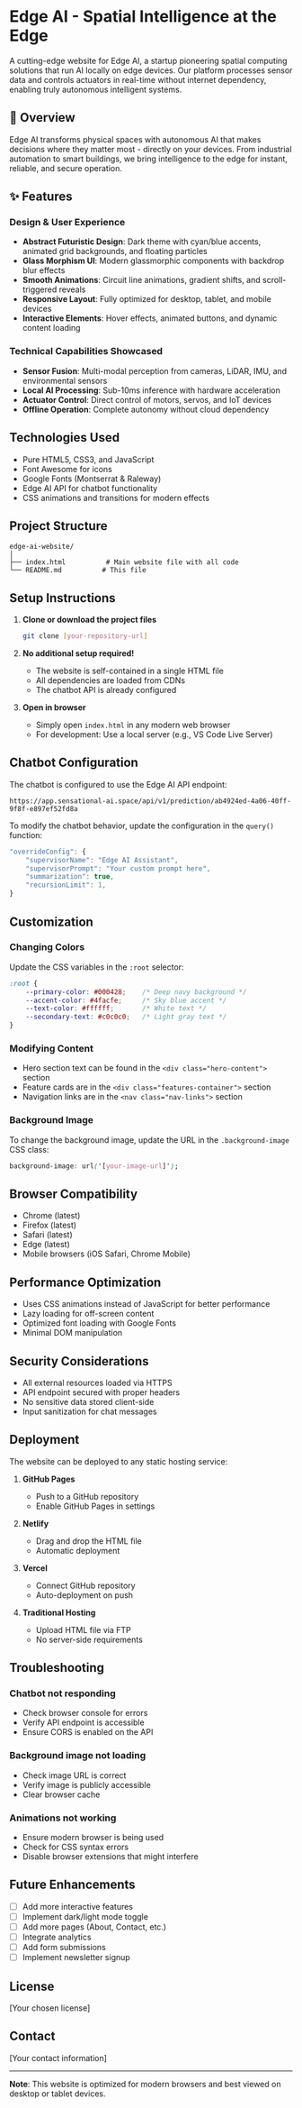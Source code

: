 # Edge AI - Spatial Intelligence at the Edge

A cutting-edge website for Edge AI, a startup pioneering spatial computing solutions that run AI locally on edge devices. Our platform processes sensor data and controls actuators in real-time without internet dependency, enabling truly autonomous intelligent systems.

## 🚀 Overview

Edge AI transforms physical spaces with autonomous AI that makes decisions where they matter most - directly on your devices. From industrial automation to smart buildings, we bring intelligence to the edge for instant, reliable, and secure operation.

## ✨ Features

### Design & User Experience
- **Abstract Futuristic Design**: Dark theme with cyan/blue accents, animated grid backgrounds, and floating particles
- **Glass Morphism UI**: Modern glassmorphic components with backdrop blur effects
- **Smooth Animations**: Circuit line animations, gradient shifts, and scroll-triggered reveals
- **Responsive Layout**: Fully optimized for desktop, tablet, and mobile devices
- **Interactive Elements**: Hover effects, animated buttons, and dynamic content loading

### Technical Capabilities Showcased
- **Sensor Fusion**: Multi-modal perception from cameras, LiDAR, IMU, and environmental sensors
- **Local AI Processing**: Sub-10ms inference with hardware acceleration
- **Actuator Control**: Direct control of motors, servos, and IoT devices
- **Offline Operation**: Complete autonomy without cloud dependency

## Technologies Used

- Pure HTML5, CSS3, and JavaScript
- Font Awesome for icons
- Google Fonts (Montserrat & Raleway)
- Edge AI API for chatbot functionality
- CSS animations and transitions for modern effects

## Project Structure

```
edge-ai-website/
│
├── index.html          # Main website file with all code
└── README.md          # This file
```

## Setup Instructions

1. **Clone or download the project files**
   ```bash
   git clone [your-repository-url]
   ```

2. **No additional setup required!**
   - The website is self-contained in a single HTML file
   - All dependencies are loaded from CDNs
   - The chatbot API is already configured

3. **Open in browser**
   - Simply open `index.html` in any modern web browser
   - For development: Use a local server (e.g., VS Code Live Server)

## Chatbot Configuration

The chatbot is configured to use the Edge AI API endpoint:
```
https://app.sensational-ai.space/api/v1/prediction/ab4924ed-4a06-40ff-9f8f-e897ef52fd8a
```

To modify the chatbot behavior, update the configuration in the `query()` function:

```javascript
"overrideConfig": {
    "supervisorName": "Edge AI Assistant",
    "supervisorPrompt": "Your custom prompt here",
    "summarization": true,
    "recursionLimit": 1,
}
```

## Customization

### Changing Colors
Update the CSS variables in the `:root` selector:
```css
:root {
    --primary-color: #000428;    /* Deep navy background */
    --accent-color: #4facfe;     /* Sky blue accent */
    --text-color: #ffffff;       /* White text */
    --secondary-text: #c0c0c0;   /* Light gray text */
}
```

### Modifying Content
- Hero section text can be found in the `<div class="hero-content">` section
- Feature cards are in the `<div class="features-container">` section
- Navigation links are in the `<nav class="nav-links">` section

### Background Image
To change the background image, update the URL in the `.background-image` CSS class:
```css
background-image: url('[your-image-url]');
```

## Browser Compatibility

- Chrome (latest)
- Firefox (latest)
- Safari (latest)
- Edge (latest)
- Mobile browsers (iOS Safari, Chrome Mobile)

## Performance Optimization

- Uses CSS animations instead of JavaScript for better performance
- Lazy loading for off-screen content
- Optimized font loading with Google Fonts
- Minimal DOM manipulation

## Security Considerations

- All external resources loaded via HTTPS
- API endpoint secured with proper headers
- No sensitive data stored client-side
- Input sanitization for chat messages

## Deployment

The website can be deployed to any static hosting service:

1. **GitHub Pages**
   - Push to a GitHub repository
   - Enable GitHub Pages in settings

2. **Netlify**
   - Drag and drop the HTML file
   - Automatic deployment

3. **Vercel**
   - Connect GitHub repository
   - Auto-deployment on push

4. **Traditional Hosting**
   - Upload HTML file via FTP
   - No server-side requirements

## Troubleshooting

### Chatbot not responding
- Check browser console for errors
- Verify API endpoint is accessible
- Ensure CORS is enabled on the API

### Background image not loading
- Check image URL is correct
- Verify image is publicly accessible
- Clear browser cache

### Animations not working
- Ensure modern browser is being used
- Check for CSS syntax errors
- Disable browser extensions that might interfere

## Future Enhancements

- [ ] Add more interactive features
- [ ] Implement dark/light mode toggle
- [ ] Add more pages (About, Contact, etc.)
- [ ] Integrate analytics
- [ ] Add form submissions
- [ ] Implement newsletter signup

## License

[Your chosen license]

## Contact

[Your contact information]

---

**Note**: This website is optimized for modern browsers and best viewed on desktop or tablet devices.
